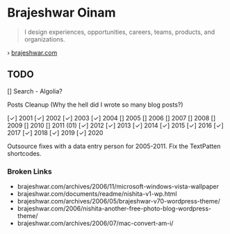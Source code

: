 # Brajeshwar Oinam

> I design experiences, opportunities, careers, teams, products, and organizations.

› [brajeshwar.com](https://brajeshwar.com)

## TODO

[] Search - Algolia?

Posts Cleanup (Why the hell did I wrote so many blog posts?)

[✓] 2001
[✓] 2002
[✓] 2003
[✓] 2004
[] 2005
[] 2006
[] 2007
[] 2008
[] 2009
[] 2010
[] 2011 (01)
[✓] 2012
[✓] 2013
[✓] 2014
[✓] 2015
[✓] 2016
[✓] 2017
[✓] 2018
[✓] 2019
[✓] 2020

Outsource fixes with a data entry person for 2005-2011. Fix the TextPatten shortcodes.

### Broken Links

- brajeshwar.com/archives/2006/11/microsoft-windows-vista-wallpaper
- brajeshwar.com/documents/readme/nishita-v1-wp.html
- brajeshwar.com/archives/2006/05/brajeshwar-v70-wordpress-theme/
- brajeshwar.com/2006/nishita-another-free-photo-blog-wordpress-theme/
- brajeshwar.com/archives/2006/07/mac-convert-am-i/
